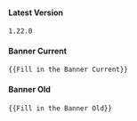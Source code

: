#### Latest Version

```
1.22.0
```

#### Banner Current

```
{{Fill in the Banner Current}}
```

#### Banner Old

```
{{Fill in the Banner Old}}
```
